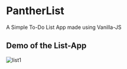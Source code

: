 # PantherList
A Simple To-Do List App made using Vanilla-JS

<h2>Demo of the List-App</h2>

![list1](https://user-images.githubusercontent.com/41288428/117563528-3b4e5500-b0c4-11eb-8617-15dee5e532b9.png)
